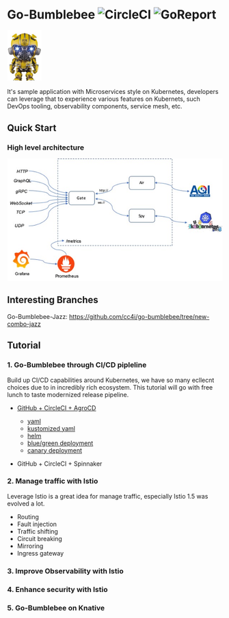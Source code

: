 
# Go-Bumblebee ![CircleCI](https://circleci.com/gh/cc4i/go-bumblebee.svg?style=svg) ![GoReport](https://goreportcard.com/badge/github.com/cc4i/go-bumblebee)

<img src="./docs/anything.jpg" alt="bumblebee" width="80">

It's sample application with Microservices style on Kubernetes, developers can leverage that to experience various features on Kubernets, such DevOps tooling, observability components, service mesh, etc. 




## Quick Start

### High level architecture 

![ss](./docs/arch0.jpg)

## Interesting Branches
Go-Bumblebee-Jazz: https://github.com/cc4i/go-bumblebee/tree/new-combo-jazz

## Tutorial

### 1. Go-Bumblebee through CI/CD pipleline
Build up CI/CD capabilities around Kubernetes, we have so many ecllecnt choices due to in incredibly rich ecosystem. This tutorial will go with free lunch to taste modernized release pipeline.

- [GitHub + CircleCI + AgroCD](./docs/github-circleci-argocd.md)
    - [yaml](./docs/github-circleci-argocd.md#yaml)
    - [kustomized yaml](./docs/github-circleci-argocd.md#kustomized-yaml)
    - [helm](./docs/github-circleci-argocd.md#helm)
    - [blue/green deployment](./docs/github-circleci-argocd.md#blue-green-deployment)
    - [canary deployment](./docs/github-circleci-argocd.md#canary-deployment)

- GitHub + CircleCI + Spinnaker


### 2. Manage traffic with Istio
Leverage Istio is a great idea for manage traffic, especially Istio 1.5 was evolved a lot. 

- Routing 
- Fault injection
- Traffic shifting 
- Circuit breaking
- Mirroring
- Ingress gateway



### 3. Improve Observability with Istio

### 4. Enhance security with Istio

### 5. Go-Bumblebee on Knative

